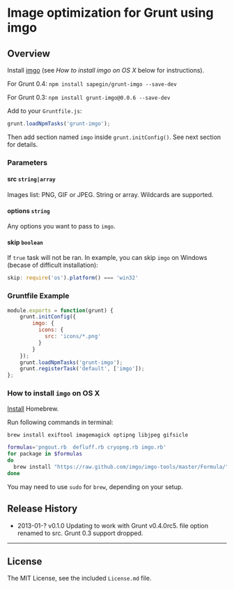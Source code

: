 # Image optimization for Grunt using imgo

## Overview

Install [imgo](https://github.com/imgo/imgo/blob/master/README.md) (see *How to install imgo on OS X* below for instructions).

For Grunt 0.4: `npm install sapegin/grunt-imgo --save-dev`

For Grunt 0.3: `npm install grunt-imgo@0.0.6 --save-dev`

Add to your `Gruntfile.js`:

```javascript
grunt.loadNpmTasks('grunt-imgo');
```

Then add section named `imgo` inside `grunt.initConfig()`. See next section for details.


### Parameters

#### src `string|array`

Images list: PNG, GIF or JPEG. String or array. Wildcards are supported.

#### options `string`

Any options you want to pass to `imgo`.

#### skip `boolean`

If `true` task will not be ran. In example, you can skip `imgo` on Windows (becase of difficult installation):

``` javascript
skip: require('os').platform() === 'win32'
```


### Gruntfile Example

``` javascript
module.exports = function(grunt) {
	grunt.initConfig({
		imgo: {
		  icons: {
		    src: 'icons/*.png'
		  }
		}
	});
	grunt.loadNpmTasks('grunt-imgo');
	grunt.registerTask('default', ['imgo']);
};
```

### How to install `imgo` on OS X

[Install](https://github.com/mxcl/homebrew/wiki/Installation) Homebrew.

Run following commands in terminal:

```bash
brew install exiftool imagemagick optipng libjpeg gifsicle

formulas='pngout.rb  defluff.rb cryopng.rb imgo.rb'
for package in $formulas
do
  brew install "https://raw.github.com/imgo/imgo-tools/master/Formula/"$package
done
```

You may need to use `sudo` for `brew`, depending on your setup.


## Release History

* 2013-01-?    v0.1.0   Updating to work with Grunt v0.4.0rc5. file option renamed to src. Grunt 0.3 support dropped.


---

## License

The MIT License, see the included `License.md` file.
